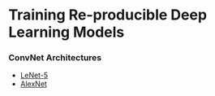 # Training Re-producible Deep Learning Models

### ConvNet Architectures

- [LeNet-5](https://github.com/shazzad-hasan/training-reproducible-computer-vision-models/tree/main/LeNet-5) 
- [AlexNet](https://github.com/shazzad-hasan/training-reproducible-deep-learning-models/tree/main/AlexNet) 
